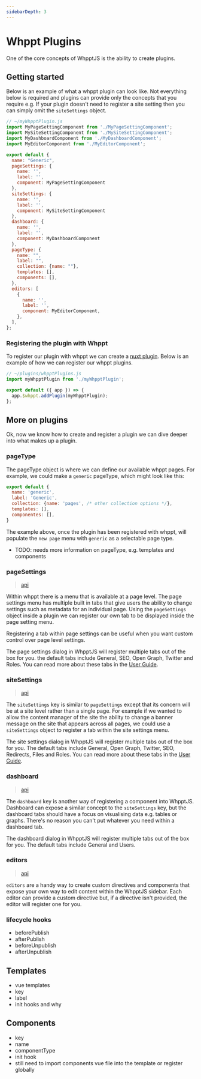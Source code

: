 ```yaml
---
sidebarDepth: 3
---
```


# Whppt Plugins

One of the core concepts of WhpptJS is the ability to create plugins.

## Getting started

Below is an example of what a whppt plugin can look like. Not everything below is required and plugins can provide only
the concepts that you require e.g. If your plugin doesn't need to register a site setting then you can simply omit the
`siteSettings` object.

```js
// ~/myWhpptPlugin.js
import MyPageSettingComponent from './MyPageSettingComponent';
import MySiteSettingComponent from './MySiteSettingComponent';
import MyDashboardComponent from './MyDashboardComponent';
import MyEditorComponent from './MyEditorComponent';

export default {
  name: "Generic",
  pageSettings: {
    name: '',
    label: '',
    component: MyPageSettingComponent
  },
  siteSettings: {
    name: '',
    label: '',
    component: MySiteSettingComponent
  },
  dashboard: {
    name: '',
    label: '',
    component: MyDashboardComponent
  },
  pageType: {
    name: "",
    label: "",
    collection: {name: ""},
    templates: [],
    components: [],
  },
  editors: [
    {
      name: '',
      label: '',
      component: MyEditorComponent,
    },
  ],
};
```

### Registering the plugin with Whppt

To register our plugin with whppt we can create a [nuxt plugin](https://nuxtjs.org/docs/2.x/directory-structure/plugins/). 
Below is an example of how we can register our whppt plugins.

```js
// ~/plugins/whpptPlugins.js
import myWhpptPlugin from './myWhpptPlugin';

export default ({ app }) => {
  app.$whppt.addPlugin(myWhpptPlugin);
};
```

## More on plugins

Ok, now we know how to create and register a plugin we can dive deeper into what makes up a plugin.

### pageType

The pageType object is where we can define our available whppt pages. For example, we could make a `generic` pageType,
which might look like this:

```js 
export default {
  name: 'generic',
  label: 'Generic',
  collection: {name: 'pages', /* other collection options */},
  templates: [],
  componentes: [],
}
```

The example above, once the plugin has been registered with whppt, will populate the `new page` menu with `generic` as a selectable page type.

- TODO: needs more information on pageType, e.g. templates and components

### pageSettings

> [api](/api/plugins/pageSettings)

Within whppt there is a menu that is available at a page level. The page settings menu has multiple built in tabs that
give users the ability to change settings such as metadata for an individual page. Using the `pageSettings` object
inside a plugin we can register our own tab to be displayed inside the page setting menu.

Registering a tab within page settings can be useful when you want custom control over page level settings.

The page settings dialog in WhpptJS will register multiple tabs out of the box for you. the default tabs include
General, SEO, Open Graph, Twitter and Roles. You can read more about these tabs in the [User Guide]().

### siteSettings

> [api](api/plugins/siteSettings)

The `siteSettings` key is similar to `pageSettings` except that its concern will be at a site level rather than a single 
page. For example if we wanted to allow the content manager of the site the ability to change a banner message on the site 
that appears across all pages, we could use a `siteSettings` object to register a tab within the site settings menu.

The site settings dialog in WhpptJS will register multiple tabs out of the box for you. The default tabs include General,
 Open Graph, Twitter, SEO, Redirects, Files and Roles. You can read more about these tabs in the [User Guide]().

### dashboard

> [api](api/plugins/dashboard)

The `dashboard` key is another way of registering a component into WhpptJS. Dashboard can expose a similar concept to the
`siteSettings` key, but the dashboard tabs should have a focus on visualising data e.g. tables or graphs. There's no 
reason you can't put whatever you need within a dashboard tab. 

The dashboard dialog in WhpptJS will register multiple tabs out of the box for you. The default tabs include General and 
Users. 

### editors

> [api](api/plugins/editors)

`editors` are a handy way to create custom directives and components that expose your own way to edit content within the
WhpptJS sidebar. Each editor can provide a custom directive but, if a directive isn't provided, the editor will register
one for you. 

### lifecycle hooks

- beforePublish
- afterPublish
- beforeUnpublish
- afterUnpublish

## Templates

- vue templates
- key
- label
- init hooks and why

## Components

- key
- name
- componentType
- init hook
- still need to import components vue file into the template or register globally
